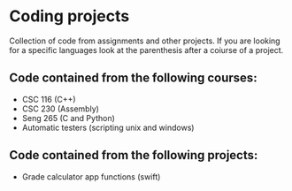 # Coding projects
Collection of code from assignments and other projects. If you are looking for a specific languages look at the parenthesis after a coiurse of a project.

## Code contained from the following courses:
- CSC 116 (C++)
- CSC 230 (Assembly)
- Seng 265 (C and Python)
- Automatic testers (scripting unix and windows)

## Code contained from the following projects:
- Grade calculator app functions (swift)
